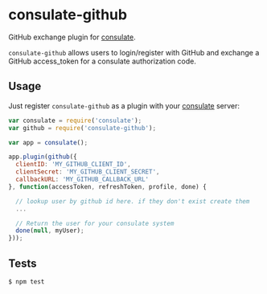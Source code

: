consulate-github
================

GitHub exchange plugin for [consulate](https://github.com/consulate/consulate).

`consulate-github` allows users to login/register with GitHub and exchange
a GitHub access_token for a consulate authorization code.

Usage
-----

Just register `consulate-github` as a plugin with your [consulate](https://github.com/consulate/consulate) server:

```js
var consulate = require('consulate');
var github = require('consulate-github');

var app = consulate();

app.plugin(github({
  clientID: 'MY_GITHUB_CLIENT_ID',
  clientSecret: 'MY_GITHUB_CLIENT_SECRET',
  callbackURL: 'MY_GITHUB_CALLBACK_URL'
}, function(accessToken, refreshToken, profile, done) {

  // lookup user by github id here. if they don't exist create them
  ...

  // Return the user for your consulate system
  done(null, myUser);
}));
```

Tests
-----

```sh
$ npm test
```
